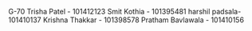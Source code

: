 G-70
Trisha Patel - 101412123
Smit Kothia - 101395481
harshil padsala- 101410137
Krishna Thakkar - 101398578
Pratham Bavlawala - 101410156
